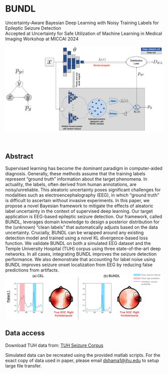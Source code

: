 # BUNDL
Uncertainty-Aware Bayesian Deep Learning with Noisy Training Labels for Epileptic Seizure Detection <br>
Accepted at Uncertainty for Safe Utilization of Machine Learning in Medical Imaging Workshop at MICCAI 2024 
<br><br>
<img src="mainmodel2.png"
     alt="soz and det"
     style="float: center; margin-right: 10px;" />

<br>
<h2> Abstract </h2>

Supervised learning has become the dominant paradigm in computer-aided diagnosis. Generally, these methods assume that the training labels represent “ground truth” information about the target phenomena. In actuality, the labels, often derived from human annotations, are noisy/unreliable. This aleatoric uncertainty poses significant challenges for modalities such as electroencephalography (EEG), in which “ground truth” is difficult to ascertain without invasive experiments. In this paper, we propose a novel Bayesian framework to mitigate the effects of aleatoric label uncertainty in the context of supervised deep learning. Our target application is EEG-based epileptic seizure detection. Our framework, called BUNDL, leverages domain knowledge to design a posterior distribution for the (unknown) “clean labels” that automatically adjusts based on the data uncertainty. Crucially, BUNDL can be wrapped around any existing detection model and trained using a novel KL divergence-based loss function. We validate BUNDL on both a simulated EEG dataset and the Temple University Hospital (TUH) corpus using three state-of-the-art deep networks. In all cases, integrating BUNDL improves the seizure detection performance. We also demonstrate that accounting for label noise using BUNDL improves seizure onset localization from EEG by reducing false predictions from artifacts. 
<br>
<img src="sozvis_single.png"
     alt="soz and det"
     style="float: center; margin-right: 10px;" />


<h2> Data access </h2>
<p>Download TUH data from: <a href="https://isip.piconepress.com/projects/tuh_eeg/">TUH Seizure Corpus</a></p>
<p>Simulated data can be recreated using the provided matlab scripts. For the exact copy of data used in paper, please email <a href="mailto:dshama1@jhu.edu">dshama1@jhu.edu</a> to setup large file transfer.</p>
<br>

